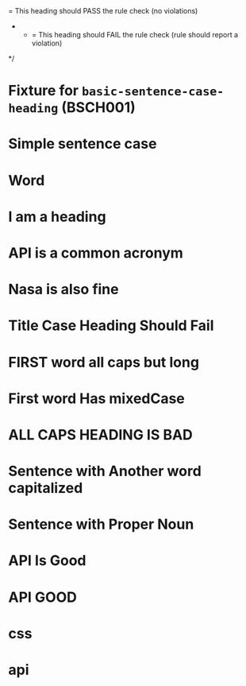 <!-- markdownlint-disable MD041 MD007 MD032 -->
<!--
 * Test fixture for the sentence-case-heading (SC001) custom markdownlint rule
 *
 * This file contains examples of both valid and invalid markdown headings according to the
 * sentence case rule. Each heading is annotated with an HTML comment indicating whether it
 * should pass (✅) or fail (❌) the rule check.
 *
 * The sentence case rule requires:
 *
 * * First word capitalized
 * * All other words lowercase (except acronyms ≤ 4 letters and the pronoun "I")
 * * No all-caps headings
 *
 * Annotations:
 *
 * * <!-- ✅ --> = This heading should PASS the rule check (no violations)
 * * <!-- ❌ --> = This heading should FAIL the rule check (rule should report a violation)
 */

<!-- markdownlint-disable MD025 -->

<!-- 
NOTE: The sentence-case-heading rule violations in this file are INTENTIONAL.
They are used to test the custom rule's ability to detect various heading case issues.
-->

# Fixture for `basic-sentence-case-heading` (BSCH001) <!-- ✅ -->

# Simple sentence case <!-- ✅ -->

# Word <!-- ✅ -->

# I am a heading <!-- ✅ -->

# API is a common acronym <!-- ✅ -->

# Nasa is also fine <!-- ✅ -->

# Title Case Heading Should Fail <!-- ❌ -->

# FIRST word all caps but long <!-- ❌ -->

# First word Has mixedCase <!-- ❌ -->

# ALL CAPS HEADING IS BAD <!-- ❌ -->

# Sentence with Another word capitalized <!-- ❌ -->

# Sentence with Proper Noun <!-- ❌ -->

# API Is Good <!-- ❌ -->

# API GOOD <!-- ❌ -->

# css <!-- ❌ -->

# api <!-- ❌ -->
